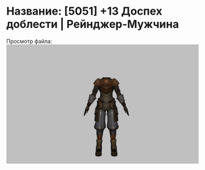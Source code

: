 # Название: [5051] +13 Доспех доблести | Рейнджер-Мужчина

Просмотр файла:
![p020019.png](p020019.png)